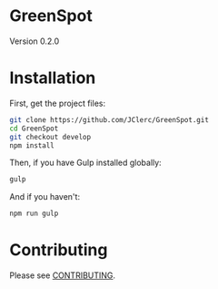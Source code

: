 # GreenSpot

Version 0.2.0

# Installation

First, get the project files:
```sh
git clone https://github.com/JClerc/GreenSpot.git
cd GreenSpot
git checkout develop
npm install
```

Then, if you have Gulp installed globally:
```sh
gulp
```

And if you haven't:
```sh
npm run gulp
```

# Contributing

Please see [CONTRIBUTING](CONTRIBUTING.md).

